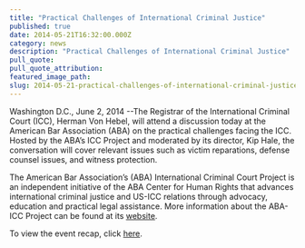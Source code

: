 ```yaml
---
title: "Practical Challenges of International Criminal Justice"
published: true
date: 2014-05-21T16:32:00.000Z
category: news
description: "Practical Challenges of International Criminal Justice"
pull_quote:
pull_quote_attribution:
featured_image_path:
slug: 2014-05-21-practical-challenges-of-international-criminal-justice
---
```


Washington D.C., June 2, 2014 --The Registrar of the International Criminal Court (ICC), Herman Von Hebel, will attend a discussion today at the American Bar Association (ABA) on the practical challenges facing the ICC. Hosted by the ABA’s ICC Project and moderated by its director, Kip Hale, the conversation will cover relevant issues such as victim reparations, defense counsel issues, and witness protection.

The American Bar Association’s (ABA) International Criminal Court Project is an independent initiative of the ABA Center for Human Rights that advances international criminal justice and US-ICC relations through advocacy, education and practical legal assistance. More information about the ABA-ICC Project can be found at its [website](http://www.aba-icc.org/).

To view the event recap, click [here](http://www.international-criminal-justice-today.org/event/2014/06/02/practical-challenges-icc/).

